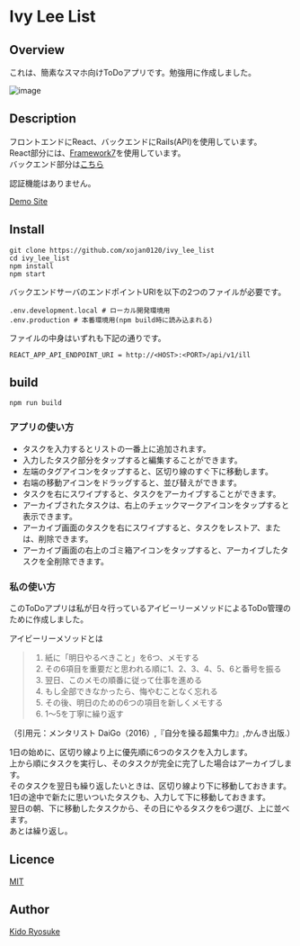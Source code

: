 Ivy Lee List
===

## Overview
これは、簡素なスマホ向けToDoアプリです。勉強用に作成しました。  

![image](https://user-images.githubusercontent.com/33190342/54879074-32648000-4e78-11e9-8311-768b8be2e09b.png)

## Description
フロントエンドにReact、バックエンドにRails(API)を使用しています。  
React部分には、[Framework7](https://framework7.io/react/)を使用しています。  
バックエンド部分は[こちら](https://github.com/xojan0120/ivy_lee_list_api)  

認証機能はありません。

[Demo Site](http://ec2-52-69-226-149.ap-northeast-1.compute.amazonaws.com/)

## Install
```
git clone https://github.com/xojan0120/ivy_lee_list
cd ivy_lee_list
npm install
npm start
```

バックエンドサーバのエンドポイントURIを以下の2つのファイルが必要です。
```
.env.development.local # ローカル開発環境用
.env.production # 本番環境用(npm build時に読み込まれる)
```

ファイルの中身はいずれも下記の通りです。
```
REACT_APP_API_ENDPOINT_URI = http://<HOST>:<PORT>/api/v1/ill
```

## build
```
npm run build
```

### アプリの使い方
* タスクを入力するとリストの一番上に追加されます。
* 入力したタスク部分をタップすると編集することができます。
* 左端のタグアイコンをタップすると、区切り線のすぐ下に移動します。
* 右端の移動アイコンをドラッグすると、並び替えができます。
* タスクを右にスワイプすると、タスクをアーカイブすることができます。
* アーカイブされたタスクは、右上のチェックマークアイコンをタップすると表示できます。
* アーカイブ画面のタスクを右にスワイプすると、タスクをレストア、または、削除できます。
* アーカイブ画面の右上のゴミ箱アイコンをタップすると、アーカイブしたタスクを全削除できます。

### 私の使い方
このToDoアプリは私が日々行っているアイビーリーメソッドによるToDo管理のために作成しました。  

アイビーリーメソッドとは
> 1. 紙に「明日やるべきこと」を6つ、メモする
> 2. その6項目を重要だと思われる順に1、2、3、4、5、6と番号を振る
> 3. 翌日、このメモの順番に従って仕事を進める
> 4. もし全部できなかったら、悔やむことなく忘れる
> 5. その後、明日のための6つの項目を新しくメモする
> 6. 1～5を丁寧に繰り返す

（引用元：メンタリスト DaiGo（2016）,『自分を操る超集中力』,かんき出版.）

1日の始めに、区切り線より上に優先順に6つのタスクを入力します。  
上から順にタスクを実行し、そのタスクが完全に完了した場合はアーカイブします。  
そのタスクを翌日も繰り返したいときは、区切り線より下に移動しておきます。  
1日の途中で新たに思いついたタスクも、入力して下に移動しておきます。  
翌日の朝、下に移動したタスクから、その日にやるタスクを6つ選び、上に並べます。  
あとは繰り返し。

## Licence
[MIT](https://opensource.org/licenses/MIT)

## Author
[Kido Ryosuke](https://github.com/xojan0120)
